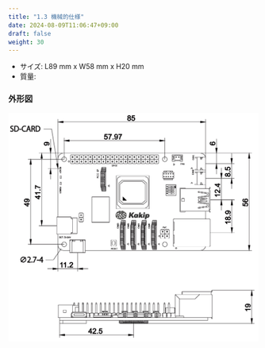 ```yaml
---
title: "1.3 機械的仕様"
date: 2024-08-09T11:06:47+09:00
draft: false
weight: 30
---
```


* サイズ: L89 mm x W58 mm x H20 mm
* 質量:

### 外形図
![](images/image240809_110606.png)